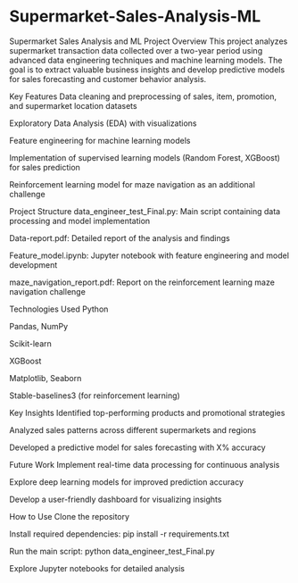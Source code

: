 # Supermarket-Sales-Analysis-ML
Supermarket Sales Analysis and ML Project
Overview
This project analyzes supermarket transaction data collected over a two-year period using advanced data engineering techniques and machine learning models. The goal is to extract valuable business insights and develop predictive models for sales forecasting and customer behavior analysis.

Key Features
Data cleaning and preprocessing of sales, item, promotion, and supermarket location datasets

Exploratory Data Analysis (EDA) with visualizations

Feature engineering for machine learning models

Implementation of supervised learning models (Random Forest, XGBoost) for sales prediction

Reinforcement learning model for maze navigation as an additional challenge

Project Structure
data_engineer_test_Final.py: Main script containing data processing and model implementation

Data-report.pdf: Detailed report of the analysis and findings

Feature_model.ipynb: Jupyter notebook with feature engineering and model development

maze_navigation_report.pdf: Report on the reinforcement learning maze navigation challenge

Technologies Used
Python

Pandas, NumPy

Scikit-learn

XGBoost

Matplotlib, Seaborn

Stable-baselines3 (for reinforcement learning)

Key Insights
Identified top-performing products and promotional strategies

Analyzed sales patterns across different supermarkets and regions

Developed a predictive model for sales forecasting with X% accuracy

Future Work
Implement real-time data processing for continuous analysis

Explore deep learning models for improved prediction accuracy

Develop a user-friendly dashboard for visualizing insights

How to Use
Clone the repository

Install required dependencies: pip install -r requirements.txt

Run the main script: python data_engineer_test_Final.py

Explore Jupyter notebooks for detailed analysis

